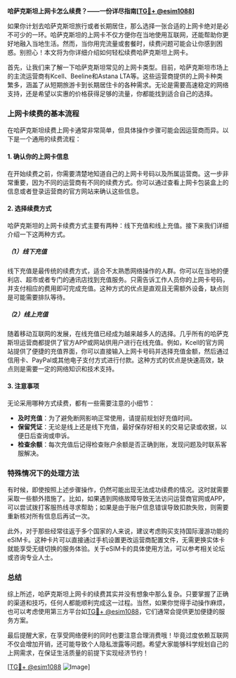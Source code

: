 **哈萨克斯坦上网卡怎么续费？——一份详尽指南[[TG💪+ @esim1088](https://t.me/s/esim1088)]**

如果你计划去哈萨克斯坦旅行或者长期居住，那么选择一张合适的上网卡绝对是必不可少的一环。哈萨克斯坦的上网卡不仅方便你在当地使用互联网，还能帮助你更好地融入当地生活。然而，当你用完流量或套餐时，续费问题可能会让你感到困惑。别担心！本文将为你详细介绍如何轻松续费哈萨克斯坦上网卡。

首先，让我们来了解一下哈萨克斯坦常见的上网卡类型。目前，哈萨克斯坦市场上的主流运营商有Kcell、Beeline和Astana LTA等。这些运营商提供的上网卡种类繁多，涵盖了从短期旅游卡到长期居住卡的各种需求。无论是需要高速稳定的网络支持，还是希望以实惠的价格获得足够的流量，你都能找到适合自己的选择。

### 上网卡续费的基本流程

在哈萨克斯坦续费上网卡通常非常简单，但具体操作步骤可能会因运营商而异。以下是一个通用的续费流程：

#### 1. 确认你的上网卡信息
在开始续费之前，你需要清楚地知道自己的上网卡号码以及所属运营商。这一步非常重要，因为不同的运营商有不同的续费方式。你可以通过查看上网卡包装盒上的信息或者登录运营商的官方网站来确认这些信息。

#### 2. 选择续费方式
哈萨克斯坦的上网卡续费方式主要有两种：线下充值和线上充值。接下来我们详细介绍一下这两种方式。

##### （1）线下充值
线下充值是最传统的续费方式，适合不太熟悉网络操作的人群。你可以在当地的便利店、超市或者专门的通讯店找到充值服务。只需告诉工作人员你的上网卡号码，并支付相应的费用即可完成充值。这种方式的优点是直观且无需额外设备，缺点则是可能需要排队等待。

##### （2）线上充值
随着移动互联网的发展，在线充值已经成为越来越多人的选择。几乎所有的哈萨克斯坦运营商都提供了官方APP或网站供用户进行在线充值。例如，Kcell的官方网站提供了便捷的充值界面，你可以直接输入上网卡号码并选择充值金额，然后通过信用卡、PayPal或其他电子支付方式进行付款。这种方式的优点是快速高效，缺点则是需要一定的网络知识和技术支持。

#### 3. 注意事项
无论采用哪种方式续费，都有一些需要注意的小细节：
- **及时充值**：为了避免断网影响正常使用，请提前规划好充值时间。
- **保留凭证**：无论是线上还是线下充值，最好保存好相关的交易记录或收据，以便日后查询或申诉。
- **检查余额**：每次充值后记得检查账户余额是否正确到账，发现问题及时联系客服解决。

### 特殊情况下的处理方法

有时候，即使按照上述步骤操作，仍然可能出现无法成功续费的情况。这时就需要采取一些额外措施了。比如，如果遇到网络故障导致无法访问运营商官网或APP，可以尝试拨打客服热线寻求帮助；如果是由于账户信息错误导致扣款失败，则需要重新核对所有信息后再试一次。

此外，对于那些经常往返于多个国家的人来说，建议考虑购买支持国际漫游功能的eSIM卡。这种卡片可以直接通过手机设置更改运营商配置文件，无需更换实体卡就能享受无缝切换的服务体验。关于eSIM卡的具体使用方法，可以参考相关论坛或咨询专业人士。

### 总结

综上所述，哈萨克斯坦上网卡的续费其实并没有想象中那么复杂。只要掌握了正确的渠道和技巧，任何人都能顺利完成这一过程。当然，如果你觉得手动操作麻烦，也可以考虑使用第三方平台如[TG💪+ @esim1088](https://t.me/s/esim1088)，它们通常会提供更加便捷的服务方案。

最后提醒大家，在享受网络便利的同时也要注意合理消费哦！毕竟过度依赖互联网不仅会增加开销，还可能导致个人隐私泄露等问题。希望大家能够科学规划自己的上网需求，在保证生活质量的前提下实现经济节约！

[[TG💪+ @esim1088](https://t.me/s/esim1088) ![Image](https://i.postimg.cc/4NQfJmqS/Snipaste-2025-05-13-00-14-12.png)]
